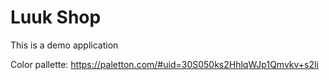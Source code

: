 # **Luuk Shop**

This is a demo application

Color pallette: https://paletton.com/#uid=30S050ks2HhlqWJp1Qmvkv+s2li